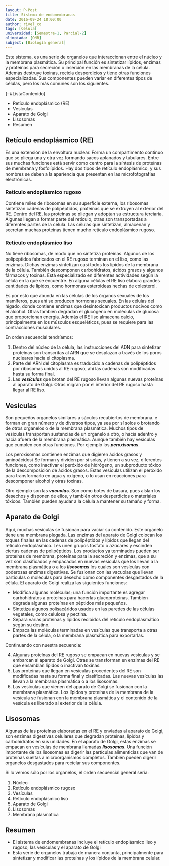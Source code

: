 ```yaml
---
layout: P-Post
title: Sistema de endomembranas
date: 2016-09-24 18:00:00
author: rivel_co
tags: [Célula]
universidad: [Semestre-1, Parcial-2]
olimpiada: [ONB]
subject: [Biología general]
---
```


Este sistema, es una serie de organelos que interaccionan entre el núcleo y la membrana plasmática. Su principal función es sintetizar lípidos, enzimas y proteínas para secreción o inserción en las membranas de la célula. Además destruye toxinas, recicla desperdicios y tiene otras funciones especializadas. Sus componentes pueden variar en diferentes tipos de células, pero los más comunes son los siguientes.

{: #ListaContenido}
- Retículo endoplásmico (RE)
- Vesículas
- Aparato de Golgi
- Lisosomas
- Resumen

## Retículo endoplásmico (RE)

Es una extensión de la envoltura nuclear. Forma un compartimento continuo que se pliega una y otra vez formando sacos aplanados y tubulares. Entre sus muchas funciones está servir como centro para la síntesis de proteínas de membrana y fosfolípidos. Hay dos tipos de retículo endoplásmico, y sus nombres se deben a la apariencia que presentan en las microfotografías electrónicas.

### Retículo endoplásmico rugoso

Contiene miles de ribosomas en su superficie externa, los ribosomas sintetizan cadenas de polipéptidos, proteínas que se extruyen al exterior del RE. Dentro del RE, las proteínas se pliegan y adoptan su estructura terciaria. Algunas llegan a formar parte del retículo, otras son transportadas a diferentes partes de la célula. Las células que sintetizan, almacenan y secretan muchas proteínas tienen mucho retículo endoplásmico rugoso. 

### Retículo endoplásmico liso

No tiene ribosomas, de modo que no sintetiza proteínas. Algunos de los polipéptidos fabricados en el RE rugoso terminan en el liso, como las enzimas. Dichas enzimas sintetizan casi todos los lípidos de la membrana de la célula. También descomponen carbohidratos, ácidos grasos y algunos fármacos y toxinas. Está especializado en diferentes actividades según la célula en la que se encuentre. En alguna células el RE liso elabora grandes cantidades de lípidos, como hormonas esteroideas hechas de colesterol.

Es por esto que abunda en las células de los órganos sexuales de los mamíferos, pues ahí se producen hormonas sexuales. En las células del hígado, donde contiene enzimas que desintoxican productos nocivos como el alcohol. Otras también degradan el glucógeno en moléculas de glucosa que proporcionan energía. Además el RE liso almacena calcio, principalmente en los músculos esqueléticos, pues se requiere para las contracciones musculares.

En orden secuencial tendríamos:

1. Dentro del núcleo de la célula, las instrucciones del ADN para sintetizar proteínas son transcritas al ARN que se desplazan a través de los poros nucleares hacia el citoplasma.
2. Parte del ARN del citoplasma es traducido a cadenas de polipéptidos por ribosomas unidos al RE rugoso, ahí las cadenas son modificadas hasta su forma final.
3. Las ***vesículas*** que brotan del RE rugoso llevan algunas nuevas proteínas al aparato de Golgi. Otras migran por el interior del RE rugoso hasta llegar al RE liso.

## Vesículas

Son pequeños organelos similares a sáculos recubiertos de membrana. e forman en gran número y de diversos tipos, ya sea por sí solos o brotando de otros organelos o de la membrana plasmática. Muchos tipos de vesículas transportan sustancias de un organelo a otro, o hacia adentro y hacia afuera de la membrana plasmática. Aunque también hay vesículas que cumplen con otras funciones. Por ejemplo los ***peroxisomas***.

Los peroxisomas contienen enzimas que digieren ácidos grasos y aminoácidos/ Se forman y dividen por sí solas, y tienen a su vez, diferentes funciones, como inactivar el peróxido de hidrógeno, un subproducto tóxico de la descomposición de ácidos grasos. Estas vesículas utilizan el peróxido para transformarlo en agua y oxígeno, o lo usan en reacciones para descomponer alcohol y otras toxinas.

Otro ejemplo son las ***vacuolas***. Son como botes de basura, pues aíslan los desechos y disponen de ellos, y también otros desperdicios o materiales tóxicos. También pueden ayudar a la célula a mantener su tamaño y forma.

## Aparato de Golgi

Aquí, muchas vesículas se fusionan para vaciar su contenido. Este organelo tiene una membrana plegada. Las enzimas del aparato de Golgi colocan los toques finales en las cadenas de polipéptidos y lípidos que llegan del retículo endoplásmico. Les unen grupos fosfato o azúcares y escinden ciertas cadenas de polipéptidos. Los productos ya terminados pueden ser proteínas de membrana, proteínas para la secreción y enzimas, que a su vez son clasificados y empacados en nuevas vesículas que los llevan a la membrana plasmática o a los ***lisosomas*** los cuales son vesículas con poderosas enzimas digestivas. Se fusionan con las vacuolas que llevan partículas o moléculas para desecho como componentes desgastados de la célula. El aparato de Golgi realiza las siguientes funciones:

- Modifica algunas moléculas; una función importante es agregar carbohidratos a proteínas para hacerlas glucoproteínas. También degrada algunas proteínas en péptidos más pequeños.
- Sintetiza algunos polisacáridos usados en las paredes de las células vegetales, como celulosa y pectina.
- Separa varias proteínas y lípidos recibidos del retículo endoplasmático según su destino.
- Empaca las moléculas terminadas en vesículas que transporta a otras partes de la célula, o la membrana plasmática para exportarlas.

Continuando con nuestra secuencia:

4. Algunas proteínas del RE rugoso se empacan en nuevas vesículas y se embarcan al aparato de Golgi. Otras se transforman en enzimas del RE que ensamblan lípidos o inactivan toxinas.
5. Las proteínas que llegan en vesículas procedentes del RE son modificadas hasta su forma final y clasificadas. Las nuevas vesículas las llevan a la membrana plasmática o a los lisosomas.
6. Las vesículas que vienen del aparato de Golgi se fusionan con la membrana plasmática. Los lípidos y proteínas de la membrana de la vesícula se fusionan con la membrana plasmática y el contenido de la vesícula es liberado al exterior de la célula.

## Lisosomas

Algunas de las proteínas elaboradas en el RE y enviadas al aparato de Golgi, son enzimas digestivas celulares que degradan proteínas, lípidos y carbohidratos en sus unidades. En el aparato de Golgi, estas enzimas se empacan en vesículas de membrana llamadas ***lisosomas***. Una función importante de los lisosomas es digerir las partículas alimenticias que van de proteínas sueltas a microorganismos completos. También pueden digerir organelos desgastados para reciclar sus componentes.

Si lo vemos sólo por los organelos, el orden secuencial general sería:

1. Núcleo
2. Retículo endoplásmico rugoso
3. Vesículas
4. Retículo endoplásmico liso
5. Aparato de Golgi
6. Lisosomas
7. Membrana plasmática

## Resumen

- El sistema de endomembranas incluye el retículo endoplásmico liso y rugoso, las vesículas y el aparato de Golgi
- Esta serie de organelos trabaja de manera conjunta, principalmente para sintetizar y modificar las proteínas y los lípidos de la membrana celular.